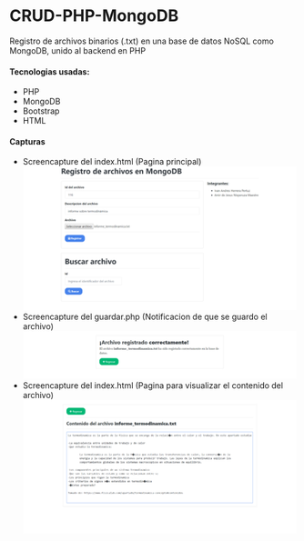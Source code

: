 # CRUD-PHP-MongoDB
Registro de archivos binarios (.txt) en una base de datos NoSQL como MongoDB, unido al backend en PHP

#### Tecnologias usadas:
- PHP
- MongoDB
- Bootstrap
- HTML

#### Capturas

- Screencapture del index.html (Pagina principal)
![](docs/screencapture-index.png)
- Screencapture del guardar.php (Notificacion de que se guardo el archivo)
![](docs/screencapture-notificacion-de-guardado.png)
- Screencapture del index.html (Pagina para visualizar el contenido del archivo)
![](docs/screencapture-lectura-del-archivo.png)
